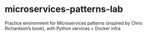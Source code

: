 # microservices-patterns-lab
Practice environment for Microservices patterns (inspired by Chris Richardson’s book), with Python services + Docker infra
